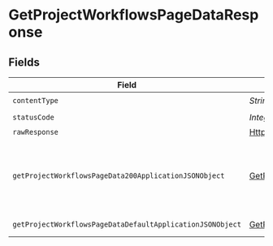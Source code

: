 # GetProjectWorkflowsPageDataResponse


## Fields

| Field                                                                                                                             | Type                                                                                                                              | Required                                                                                                                          | Description                                                                                                                       |
| --------------------------------------------------------------------------------------------------------------------------------- | --------------------------------------------------------------------------------------------------------------------------------- | --------------------------------------------------------------------------------------------------------------------------------- | --------------------------------------------------------------------------------------------------------------------------------- |
| `contentType`                                                                                                                     | *String*                                                                                                                          | :heavy_check_mark:                                                                                                                | N/A                                                                                                                               |
| `statusCode`                                                                                                                      | *Integer*                                                                                                                         | :heavy_check_mark:                                                                                                                | N/A                                                                                                                               |
| `rawResponse`                                                                                                                     | [HttpResponse<byte[]>](https://docs.oracle.com/en/java/javase/11/docs/api/java.net.http/java/net/http/HttpResponse.html)          | :heavy_minus_sign:                                                                                                                | N/A                                                                                                                               |
| `getProjectWorkflowsPageData200ApplicationJSONObject`                                                                             | [GetProjectWorkflowsPageData200ApplicationJSON](../../models/operations/GetProjectWorkflowsPageData200ApplicationJSON.md)         | :heavy_minus_sign:                                                                                                                | Aggregated summary metrics and trends by workflow and branches                                                                    |
| `getProjectWorkflowsPageDataDefaultApplicationJSONObject`                                                                         | [GetProjectWorkflowsPageDataDefaultApplicationJSON](../../models/operations/GetProjectWorkflowsPageDataDefaultApplicationJSON.md) | :heavy_minus_sign:                                                                                                                | Error response.                                                                                                                   |